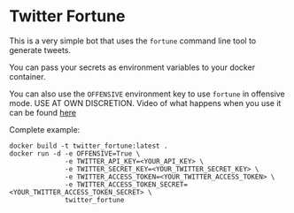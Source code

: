 # Twitter Fortune

This is a very simple bot that uses the `fortune` command line tool to generate tweets.

You can pass your secrets as environment variables to your docker container.

You can also use the `OFFENSIVE` environment key to use `fortune` in offensive mode. USE AT OWN DISCRETION.
Video of what happens when you use it can be found [here](https://www.youtube.com/watch?v=5nnVj1i3Si4)

Complete example:

```
docker build -t twitter_fortune:latest .
docker run -d -e OFFENSIVE=True \
              -e TWITTER_API_KEY=<YOUR_API_KEY> \
              -e TWITTER_SECRET_KEY=<YOUR_TWITTER_SECRET_KEY> \
              -e TWITTER_ACCESS_TOKEN=<YOUR_TWITTER_ACCESS_TOKEN> \
              -e TWITTER_ACCESS_TOKEN_SECRET=<YOUR_TWITTER_ACCESS_TOKEN_SECRET> \
              twitter_fortune
```
